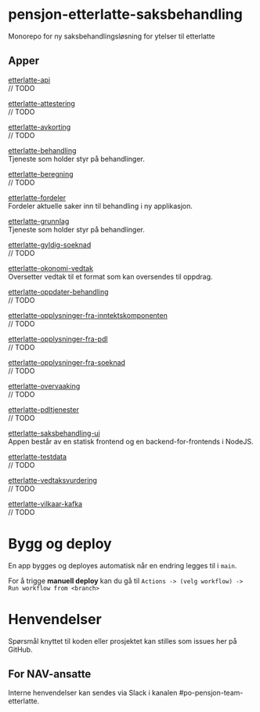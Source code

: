 # pensjon-etterlatte-saksbehandling

Monorepo for ny saksbehandlingsløsning for ytelser til etterlatte


## Apper

[etterlatte-api](apps/etterlatte-api) \
// TODO

[etterlatte-attestering](apps/etterlatte-attestering) \
// TODO

[etterlatte-avkorting](apps/etterlatte-avkorting) \
// TODO

[etterlatte-behandling](apps/etterlatte-behandling) \
Tjeneste som holder styr på behandlinger.

[etterlatte-beregning](apps/etterlatte-beregning) \
// TODO

[etterlatte-fordeler](apps/etterlatte-fordeler) \
Fordeler aktuelle saker inn til behandling i ny applikasjon.

[etterlatte-grunnlag](apps/etterlatte-grunnlag) \
Tjeneste som holder styr på behandlinger.

[etterlatte-gyldig-soeknad](apps/etterlatte-gyldig-soeknad) \
// TODO

[etterlatte-okonomi-vedtak](apps/etterlatte-okonomi-vedtak) \
Oversetter vedtak til et format som kan oversendes til oppdrag.

[etterlatte-oppdater-behandling](apps/etterlatte-oppdater-behandling) \
// TODO

[etterlatte-opplysninger-fra-inntektskomponenten](apps/etterlatte-opplysninger-fra-inntektskomponenten) \
// TODO

[etterlatte-opplysninger-fra-pdl](apps/etterlatte-opplysninger-fra-pdl) \
// TODO

[etterlatte-opplysninger-fra-soeknad](apps/etterlatte-opplysninger-fra-soeknad) \
// TODO

[etterlatte-overvaaking](apps/etterlatte-overvaaking) \
// TODO

[etterlatte-pdltjenester](apps/etterlatte-pdltjenester) \
// TODO

[etterlatte-saksbehandling-ui](apps/etterlatte-saksbehandling-ui) \
Appen består av en statisk frontend og en backend-for-frontends i NodeJS.

[etterlatte-testdata](apps/etterlatte-testdata) \
// TODO

[etterlatte-vedtaksvurdering](apps/etterlatte-vedtaksvurdering) \
// TODO

[etterlatte-vilkaar-kafka](apps/etterlatte-vilkaar-kafka) \
// TODO


# Bygg og deploy

En app bygges og deployes automatisk når en endring legges til i `main`. 

For å trigge **manuell deploy** kan du gå til `Actions -> (velg workflow) -> Run workflow from <branch>`


# Henvendelser

Spørsmål knyttet til koden eller prosjektet kan stilles som issues her på GitHub.


## For NAV-ansatte

Interne henvendelser kan sendes via Slack i kanalen #po-pensjon-team-etterlatte.
